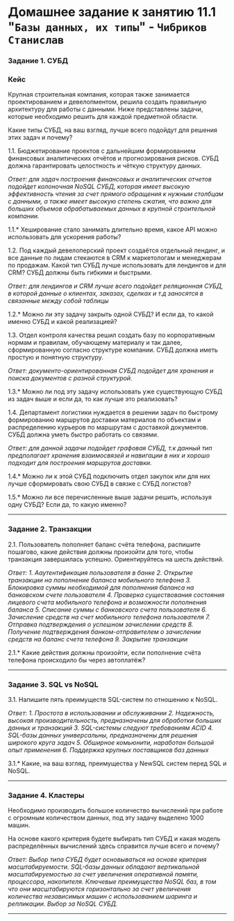 # Домашнее задание к занятию 11.1 "`Базы данных, их типы`" - `Чибриков Станислав`

### Задание 1. СУБД

### Кейс
Крупная строительная компания, которая также занимается проектированием и девелопментом, решила создать правильную архитектуру для работы с данными. Ниже представлены задачи, которые необходимо решить для каждой предметной области.

Какие типы СУБД, на ваш взгляд, лучше всего подойдут для решения этих задач и почему?

1.1. Бюджетирование проектов с дальнейшим формированием финансовых аналитических отчётов и прогнозирования рисков. СУБД должна гарантировать целостность и чёткую структуру данных.

*Ответ: для задач построения финансовых и аналитических отчетов подойдет колоночная NoSQL СУБД, которая имеет высокую эффективность чтения за счет прямого обращения к нужным столбцам с данными, а также имеет высокую степень сжатия, что важно для больших объемов обрабатываемых данных в крупной строительной компании.*

1.1.* Хеширование стало занимать длительно время, какое API можно использовать для ускорения работы?

1.2. Под каждый девелоперский проект создаётся отдельный лендинг, и все данные по лидам стекаются в CRM к маркетологам и менеджерам по продажам. Какой тип СУБД лучше использовать для лендингов и для CRM? СУБД должны быть гибкими и быстрыми.

*Ответ: для лендингов и CRM лучше всего подойдет реляционная СУБД, в которой данные о клиентах, заказах, сделках и т.д заносятся в связанные между собой таблицы*

1.2.* Можно ли эту задачу закрыть одной СУБД? И если да, то какой именно СУБД и какой реализацией?

1.3. Отдел контроля качества решил создать базу по корпоративным нормам и правилам, обучающему материалу и так далее, сформированную согласно структуре компании. СУБД должна иметь простую и понятную структуру.

*Ответ: документо-ориентированная СУБД подойдет для хранения и поиска документов с разной структурой.*

1.3.* Можно ли под эту задачу использовать уже существующую СУБД из задач выше и если да, то как лучше это реализовать?

1.4. Департамент логистики нуждается в решении задач по быстрому формированию маршрутов доставки материалов по объектам и распределению курьеров по маршрутам с доставкой документов. СУБД должна уметь быстро работать со связями.

*Ответ: для данной задачи подойдет графовая СУБД, т.к данный тип предполагает хранения взаимосвязей и навигации в них и хорошо подходит для построения маршрутов доставки.*

1.4.* Можно ли к этой СУБД подключить отдел закупок или для них лучше сформировать свою СУБД в связке с СУБД логистов?

1.5.* Можно ли все перечисленные выше задачи решить, используя одну СУБД? Если да, то какую именно?

---

### Задание 2. Транзакции

2.1. Пользователь пополняет баланс счёта телефона, распишите пошагово, какие действия должны произойти для того, чтобы транзакция завершилась успешно. Ориентируйтесь на шесть действий.

*Ответ:*
*1. Ааутентификация пользователя в банке*
*2. Открытие транзакции на пополнение баланса мобильного телефона*
*3. Блокировка суммы необходимой для пополнения баланса на банковском счете пользователя*
*4. Проверка существования состояния лицевого счета мобильного телефона и возможности пополнения баланса*
*5. Списание суммы с банковского счета пользователя*
*6. Зачисление средств на счет мобильного телефона пользователя*
*7. Отправка подтверждения о успешном зачислении средств*
*8. Получение подтверждения банком-отправителем о зачислении средств на баланс счета телефона*
*9. Закрытие транзакции*

2.1.* Какие действия должны произойти, если пополнение счёта телефона происходило бы через автоплатёж?

---

### Задание 3. SQL vs NoSQL

3.1. Напишите пять преимуществ SQL-систем по отношению к NoSQL.

*Ответ:*
*1. Простота в использовании и обслуживании*
*2. Надежность, высокая производительность, предназначены для обработки больших данных и транзакций*
*3. SQL-системы следуют требованиям ACID*
*4. SQL-базы данных универсальны, предназначены для решения широкого круга задач*
*5. Обширное комьюнити, наработан большой опыт применения*
*6. Поддержка крупных поставщиков баз данных*

3.1.* Какие, на ваш взгляд, преимущества у NewSQL систем перед SQL и NoSQL.

---

### Задание 4. Кластеры

Необходимо производить большое количество вычислений при работе с огромным количеством данных, под эту задачу выделено 1000 машин.

На основе какого критерия будете выбирать тип СУБД и какая модель распределённых вычислений здесь справится лучше всего и почему?

*Ответ: Выбор типа СУБД будет основываться на основе критерия масштабируемости. SQL-базы данных обладают вертикальной масштабируемостью за счет увеличения оперативной памяти, процессора, накопителя. Ключевые преимущества NoSQL баз, в том что они масштабируются горизонтально за счет увеличения количества независимых машин с использованием шаринга и репликации. Выбор за NoSQL СУБД.*

---